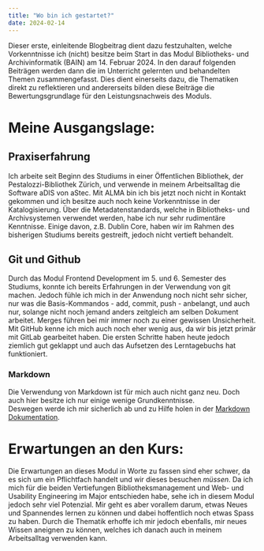 ```yaml
---
title: "Wo bin ich gestartet?"
date: 2024-02-14
---
```


Dieser erste, einleitende Blogbeitrag dient dazu festzuhalten, welche Vorkenntnisse ich (nicht) besitze beim Start in das Modul Bibliotheks- und Archivinformatik (BAIN) am 14. Februar 2024. In den darauf folgenden Beiträgen werden dann die im Unterricht gelernten und behandelten Themen zusammengefasst. Dies dient einerseits dazu, die Thematiken direkt zu reflektieren und andererseits bilden diese Beiträge die Bewertungsgrundlage für den Leistungsnachweis des Moduls.


# Meine Ausgangslage: 

## Praxiserfahrung

Ich arbeite seit Beginn des Studiums in einer Öffentlichen Bibliothek, der Pestalozzi-Bibliothek Zürich, und verwende in meinem Arbeitsalltag die Software aDIS von aStec. Mit ALMA bin ich bis jetzt noch nicht in Kontakt gekommen und ich besitze auch noch keine Vorkenntnisse in der Katalogisierung.  Über die Metadatenstandards, welche in Bibliotheks- und Archivsystemen verwendet werden, habe ich nur sehr rudimentäre Kenntnisse. Einige davon, z.B. Dublin Core, haben wir im Rahmen des bisherigen Studiums bereits gestreift, jedoch nicht vertieft behandelt.  

## Git und Github

Durch das Modul Frontend Development im 5. und 6. Semester des Studiums, konnte ich bereits Erfahrungen in der Verwendung von 
git machen. Jedoch fühle ich mich in der Anwendung noch nicht sehr sicher, nur was die Basis-Kommandos - add, commit, push - anbelangt, und auch nur, solange nicht noch jemand anders zeitgleich am selben Dokument arbeitet. Merges führen bei mir immer noch zu einer gewissen Unsicherheit.  
Mit GitHub kenne ich mich auch noch eher wenig aus, da wir bis jetzt primär mit GitLab gearbeitet haben. Die ersten Schritte haben heute jedoch ziemlich gut geklappt und auch das Aufsetzen des Lerntagebuchs hat funktioniert. 

### Markdown

Die Verwendung von Markdown ist für mich auch nicht ganz neu. Doch auch hier besitze ich nur einige wenige Grundkenntnisse.  
Deswegen werde ich mir sicherlich ab und zu Hilfe holen in der [Markdown Dokumentation](https://www.markdownguide.org/basic-syntax/).  


# Erwartungen an den Kurs:  
Die Erwartungen an dieses Modul in Worte zu fassen sind eher schwer, da es sich um ein Pflichtfach handelt und wir dieses besuchen *müssen*. Da ich mich für die beiden Vertiefungen Bibliotheksmanagement und Web- und Usability Engineering im Major entschieden habe, sehe ich in diesem Modul jedoch sehr viel Potenzial. Mir geht es aber vorallem darum, etwas Neues und Spannendes lernen zu können und dabei hoffentlich noch etwas Spass zu haben. Durch die Thematik erhoffe ich mir jedoch ebenfalls, mir neues Wissen aneignen zu können, welches ich danach auch in meinem Arbeitsalltag verwenden kann. 




